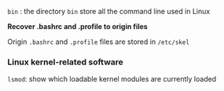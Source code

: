 ``bin`` : the directory ``bin`` store all the command line used in Linux

**Recover .bashrc and .profile to origin files**

Origin ``.bashrc`` and ``.profile`` files are stored in ``/etc/skel``

### Linux kernel-related software

``lsmod``: show which loadable kernel modules are currently loaded
